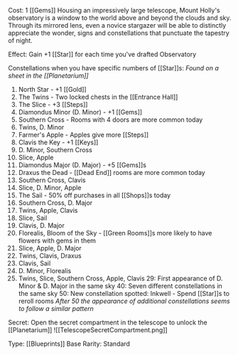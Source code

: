 Cost: 1 [[Gems]]
Housing an impressively large telescope, Mount Holly's observatory is a window to the world above and beyond the clouds and sky. Through its mirrored lens, even a novice stargazer will be able to distinctly appreciate the wonder, signs and constellations that punctuate the tapestry of night.

Effect: Gain +1 [[Star]] for each time you've drafted Observatory

Constellations when you have specific numbers of [[Star]]s:
*Found on a sheet in the [[Planetarium]]*
1. North Star - +1 [[Gold]]
2. The Twins - Two locked chests in the [[Entrance Hall]]
3. The Slice - +3 [[Steps]]
4. Diamondus Minor (D. Minor) - +1 [[Gems]]
5. Southern Cross - Rooms with 4 doors are more common today
6. Twins, D. Minor
7. Farmer's Apple - Apples give more [[Steps]]
8. Clavis the Key - +1 [[Keys]]
9. D. Minor, Southern Cross
10. Slice, Apple
11. Diamondus Major (D. Major) - +5 [[Gems]]s
12. Draxus the Dead - [[Dead End]] rooms are more common today
13. Southern Cross, Clavis
14. Slice, D. Minor, Apple
15. The Sail - 50% off purchases in all [[Shops]]s today
16. Southern Cross, D. Major
17. Twins, Apple, Clavis
18. Slice, Sail
19. Clavis, D. Major
20. Florealis, Bloom of the Sky - [[Green Rooms]]s more likely to have flowers with gems in them
21. Slice, Apple, D. Major
22. Twins, Clavis, Draxus
23. Clavis, Sail
24. D. Minor, Florealis
25. Twins, Slice, Southern Cross, Apple, Clavis
29: First appearance of D. Minor & D. Major in the same sky
40: Seven different constellations in the same sky
50: New constellation spotted: Inkwell - Spend [[Star]]s to reroll rooms
*After 50 the appearance of additional constellations seems to follow a similar pattern*

Secret:
Open the secret compartment in the telescope to unlock the [[Planetarium]]
![[TelescopeSecretCompartment.png]]

Type: [[Blueprints]]
Base Rarity: Standard